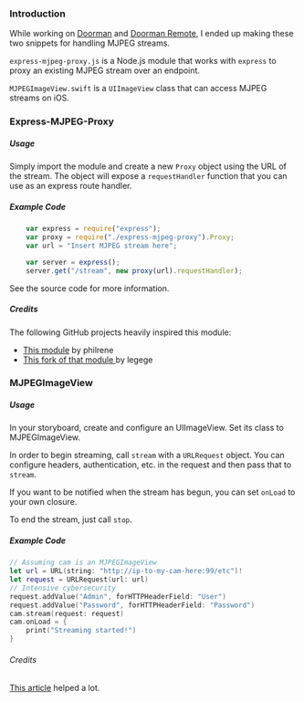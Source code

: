 ### Introduction

While working on [Doorman](https://github.com/nexuist/Doorman) and [Doorman Remote](https://github.com/nexuist/Doorman-Remote), I ended up making these two snippets for handling MJPEG streams.

`express-mjpeg-proxy.js` is a Node.js module that works with `express` to proxy an existing MJPEG stream over an endpoint.

`MJPEGImageView.swift` is a `UIImageView` class that can access MJPEG streams on iOS.


### Express-MJPEG-Proxy

##### Usage

Simply import the module and create a new `Proxy` object using the URL of the stream. The object will expose a `requestHandler` function that you can use as an express route handler.

##### Example Code

```javascript
	var express = require("express");
	var proxy = require("./express-mjpeg-proxy").Proxy;
	var url = "Insert MJPEG stream here";

	var server = express();
	server.get("/stream", new proxy(url).requestHandler);
```

See the source code for more information.

##### Credits

The following GitHub projects heavily inspired this module:

* [This module](https://github.com/philrene/node-mjpeg-proxy) by philrene
* [This fork of that module ](https://github.com/legege/node-mjpeg-proxy) by legege

### MJPEGImageView

##### Usage

In your storyboard, create and configure an UIImageView. Set its class to MJPEGImageView.

In order to begin streaming, call `stream` with a `URLRequest` object. You can configure headers, authentication, etc. in the request and then pass that to `stream`.

If you want to be notified when the stream has begun, you can set `onLoad` to your own closure.

To end the stream, just call `stop`.

#####  Example Code

```swift
// Assuming cam is an MJPEGImageView
let url = URL(string: "http://ip-to-my-cam-here:99/etc")!
let request = URLRequest(url: url)
// Intensive cybersecurity
request.addValue("Admin", forHTTPHeaderField: "User")
request.addValue("Password", forHTTPHeaderField: "Password")
cam.stream(request: request)
cam.onLoad = {
    print("Streaming started!")
}
```

###### Credits

[This article](http://jeff.mcfadden.io/articles/handling-motion-jpeg-streams-on-ios/) helped a lot.
